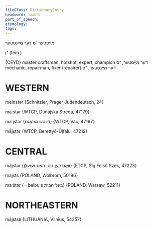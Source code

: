 ```yaml
---
fileClass: DictionaryEntry
headword: מײַסטער
part_of_speech: 
etymology: 
tags: 
---
```

מײַסטער
־ס
דער
מײַנסטער

־ן
(fem.)

{CEYD}
master craftsman, hotshot, expert, champion דער מײַ֜סטער, ־ס
mechanic, repairman, fixer (repairer) דער מײַ֜נסטער, ־ס

WESTERN
========

meinstər {Schnitzler, Prager Judendeutsch, 24}

maːstər {WTCP, Dunajská Streda, 47179}

maˑjstər {דײַטש געזאָגט} {WTCP, Vác, 47197}

mã́jstər {WTCP, Berettyó-Újfalu, 47212}

CENTRAL
========

májstər {וואָס קען גוט, האָט געזעלן} {ETCP, Sîg Felső Szek, 47223}

majstɛ {POLAND, Wolbrom, 50196}

maˑ̃stər  {= balbuˑs בעל־הבית} {POLAND, Warsaw, 52211}

NORTHEASTERN
==============

májstɛʀ {LITHUANIA, Vilnius, 54257}